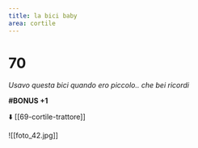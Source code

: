 ```yaml
---
title: la bici baby
area: cortile
---
```

# 70
_Usavo questa bici quando ero piccolo.. che bei ricordi_

**#BONUS +1**

⬇️ [[69-cortile-trattore]]

![[foto_42.jpg]]
